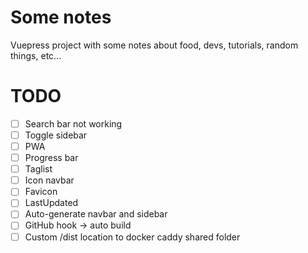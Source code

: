 # Some notes

Vuepress project with some notes about food, devs, tutorials, random things, etc...

# TODO

- [ ] Search bar not working
- [ ] Toggle sidebar
- [ ] PWA
- [ ] Progress bar
- [ ] Taglist
- [ ] Icon navbar
- [ ] Favicon
- [ ] LastUpdated
- [ ] Auto-generate navbar and sidebar
- [ ] GitHub hook -> auto build
- [ ] Custom /dist location to docker caddy shared folder
